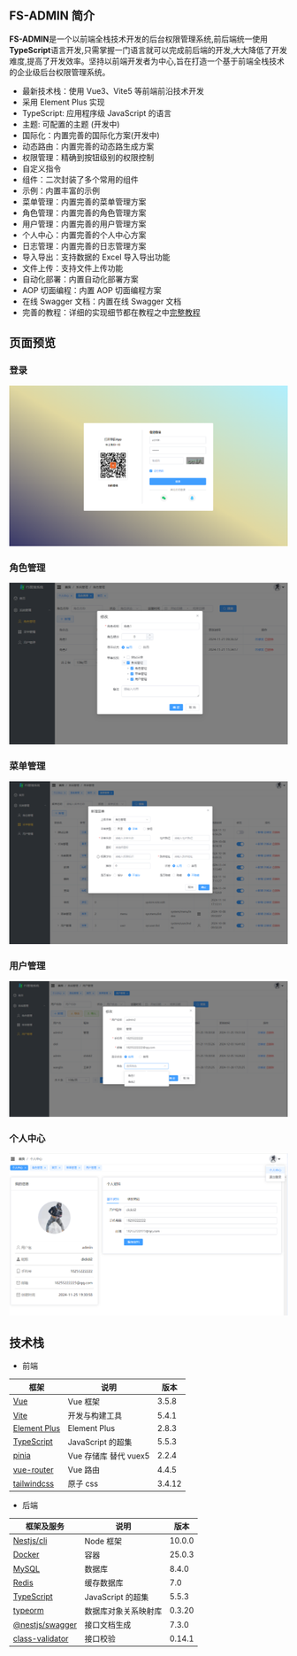 ## FS-ADMIN 简介

**FS-ADMIN**是一个以前端全栈技术开发的后台权限管理系统,前后端统一使用**TypeScript**语言开发,只需掌握一门语言就可以完成前后端的开发,大大降低了开发难度,提高了开发效率。坚持以前端开发者为中心,旨在打造一个基于前端全栈技术的企业级后台权限管理系统。

- 最新技术栈：使用 Vue3、Vite5 等前端前沿技术开发
- 采用 Element Plus 实现
- TypeScript: 应用程序级 JavaScript 的语言
- 主题: 可配置的主题 (开发中)
- 国际化：内置完善的国际化方案(开发中)
- 动态路由：内置完善的动态路生成方案
- 权限管理：精确到按钮级别的权限控制
- 自定义指令
- 组件：二次封装了多个常用的组件
- 示例：内置丰富的示例
- 菜单管理：内置完善的菜单管理方案
- 角色管理：内置完善的角色管理方案
- 用户管理：内置完善的用户管理方案
- 个人中心：内置完善的个人中心方案
- 日志管理：内置完善的日志管理方案
- 导入导出：支持数据的 Excel 导入导出功能
- 文件上传：支持文件上传功能
- 自动化部署：内置自动化部署方案
- AOP 切面编程：内置 AOP 切面编程方案
- 在线 Swagger 文档：内置在线 Swagger 文档
- 完善的教程：详细的实现细节都在教程之中[完整教程](https://mp.weixin.qq.com/mp/appmsgalbum?__biz=MzI2NzY3NDQzMg==&action=getalbum&album_id=3421173325324713991#wechat_redirect)

## 页面预览

### 登录

![image.png](https://github.com/qddidi/fs-admin/blob/develop/assets/01.jpg?raw=true)

### 角色管理

![image.png](https://github.com/qddidi/fs-admin/blob/develop/assets/02.jpg?raw=true)

### 菜单管理

![image.png](https://github.com/qddidi/fs-admin/blob/develop/assets/03.jpg?raw=true)

### 用户管理

![image.png](https://github.com/qddidi/fs-admin/blob/develop/assets/04.jpg?raw=true)

### 个人中心

![image.png](https://github.com/qddidi/fs-admin/blob/develop/assets/05.jpg?raw=true)

## 技术栈

- 前端

| 框架                                               | 说明                  | 版本   |
| -------------------------------------------------- | --------------------- | ------ |
| [Vue](https://staging-cn.vuejs.org/)               | Vue 框架              | 3.5.8  |
| [Vite](https://cn.vitejs.dev//)                    | 开发与构建工具        | 5.4.1  |
| [Element Plus](https://element-plus.org/zh-CN/)    | Element Plus          | 2.8.3  |
| [TypeScript](https://www.typescriptlang.org/docs/) | JavaScript 的超集     | 5.5.3  |
| [pinia](https://pinia.vuejs.org/)                  | Vue 存储库 替代 vuex5 | 2.2.4  |
| [vue-router](https://router.vuejs.org/)            | Vue 路由              | 4.4.5  |
| [tailwindcss](https://tailwind.nodejs.cn/)         | 原子 css              | 3.4.12 |

- 后端

| 框架及服务                                                        | 说明                 | 版本   |
| ----------------------------------------------------------------- | -------------------- | ------ |
| [Nestjs/cli](https://nestjs.com/)                                 | Node 框架            | 10.0.0 |
| [Docker](https://nestjs.com/)                                     | 容器                 | 25.0.3 |
| [‌MySQL](https://www.mysql.com/)                                  | 数据库               | 8.4.0  |
| [Redis](https://redis.io/)                                        | 缓存数据库           | 7.0    |
| [TypeScript](https://www.typescriptlang.org/docs/)                | JavaScript 的超集    | 5.5.3  |
| [typeorm](https://typeorm.io/)                                    | 数据库对象关系映射库 | 0.3.20 |
| [@nestjs/swagger](https://github.com/nestjs/swagger#readme)       | 接口文档生成         | 7.3.0  |
| [class-validator](https://www.npmjs.com/package/class-validator/) | 接口校验             | 0.14.1 |
